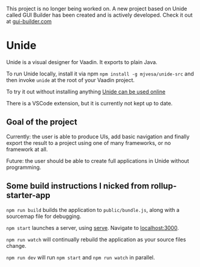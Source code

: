 This project is no longer being worked on. A new project based on Unide called GUI Builder has been created and
is actively developed. Check it out at [gui-builder.com](https://gui-builder.com)

# Unide

Unide is a visual designer for Vaadin. It exports to plain Java.

To run Unide locally, install it via npm `npm install -g mjvesa/unide-src` and then
invoke `unide` at the root of your Vaadin project.

To try it out without installing anything [Unide can be used online](https://mjvesa.github.io/unide/)

There is a VSCode extension, but it is currently not kept up to date.

## Goal of the project

Currently: the user is able to produce UIs, add basic navigation and finally export the
result to a project using one of many frameworks, or no framework at all.

Future: the user should be able to create full applications in Unide without programming.

## Some build instructions I nicked from rollup-starter-app

`npm run build` builds the application to `public/bundle.js`, along with a sourcemap file for debugging.

`npm start` launches a server, using [serve](https://github.com/zeit/serve). Navigate to [localhost:3000](http://localhost:3000).

`npm run watch` will continually rebuild the application as your source files change.

`npm run dev` will run `npm start` and `npm run watch` in parallel.
